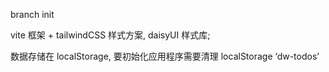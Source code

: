 branch init

vite 框架 + tailwindCSS 样式方案, daisyUI 样式库;

数据存储在 localStorage, 要初始化应用程序需要清理 localStorage ‘dw-todos’
